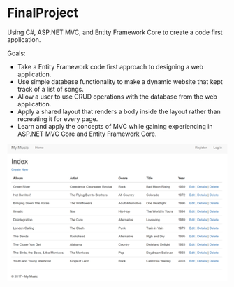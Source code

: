 # FinalProject
Using C#, ASP.NET MVC, and Entity Framework Core to create a code first application.

Goals:
- Take a Entity Framework code first approach to designing a web application.
- Use simple database functionality to make a dynamic website that kept track of a list of songs.
- Allow a user to use CRUD operations with the database from the web application.
- Apply a shared layout that renders a body inside the layout rather than recreating it for every page.
- Learn and apply the concepts of MVC while gaining experiencing in ASP.NET MVC Core and Entity Framework Core.

![image of site](./MyMusic.PNG)

